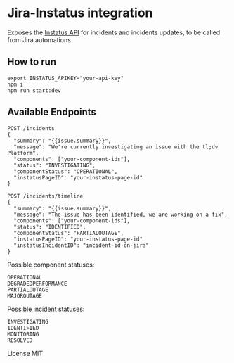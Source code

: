 # Jira-Instatus integration

Exposes the [Instatus API](https://instatus.com/help/api) for incidents and incidents updates, to be called from Jira automations

## How to run
```
export INSTATUS_APIKEY="your-api-key"
npm i
npm run start:dev
```

## Available Endpoints

```
POST /incidents
{
  "summary": "{{issue.summary}}",
  "message": "We're currently investigating an issue with the tl;dv Platform",
  "components": ["your-component-ids"],
  "status": "INVESTIGATING",
  "componentStatus": "OPERATIONAL",
  "instatusPageID": "your-instatus-page-id"
}
```

```
POST /incidents/timeline
{
  "summary": "{{issue.summary}}",
  "message": "The issue has been identified, we are working on a fix",
  "components": ["your-component-ids"],
  "status": "IDENTIFIED",
  "componentStatus": "PARTIALOUTAGE",
  "instatusPageID": "your-instatus-page-id"
  "instatusIncidentID": "incident-id-on-jira"
}
```

Possible component statuses:
```
OPERATIONAL  
DEGRADEDPERFORMANCE  
PARTIALOUTAGE  
MAJOROUTAGE  
```

Possible incident statuses:
```
INVESTIGATING  
IDENTIFIED  
MONITORING  
RESOLVED  
```

License MIT
